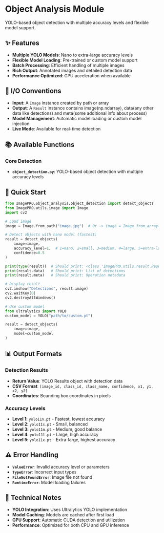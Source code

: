 # Object Analysis Module

YOLO-based object detection with multiple accuracy levels and flexible model support.

## ✨ Features

- **Multiple YOLO Models**: Nano to extra-large accuracy levels
- **Flexible Model Loading**: Pre-trained or custom model support
- **Batch Processing**: Efficient handling of multiple images
- **Rich Output**: Annotated images and detailed detection data
- **Performance Optimized**: GPU acceleration when available

## 🔧 I/O Conventions

- **Input**: A `Image` instance created by path or array
- **Output**: A `Result` instance contains image(np.ndarray), data(any other data like detections) and meta(some additional info about process)
- **Model Management**: Automatic model loading or custom model injection
- **Live Mode**: Available for real-time detection

## 📚 Available Functions

### **Core Detection**
- **`object_detection.py`**: YOLO-based object detection with multiple accuracy levels

## 🚀 Quick Start

```python
from ImagePRO.object_analysis.object_detection import detect_objects
from ImagePRO.utils.image import Image
import cv2

# Load image
image = Image.from_path("image.jpg")  # Or -> image = Image.from_array(np_image)

# Detect objects with nano model (fastest)
result = detect_objects(
    image=image,
    accuracy_level=1,  # 1=nano, 2=small, 3=medium, 4=large, 5=extra-large
    confidence=0.5
)

print(type(result))  # Should print: <class 'ImagePRO.utils.result.Result'>
print(result.data)   # Should print: List of detections
print(result.meta)   # Should print: Operation metadata

# Display result
cv2.imshow("Detections", result.image)
cv2.waitKey(0)
cv2.destroyAllWindows()

# Use custom model
from ultralytics import YOLO
custom_model = YOLO("path/to/custom.pt")

result = detect_objects(
    image=image,
    model=custom_model
)
```

## 📊 Output Formats

### **Detection Results**
- **Return Value**: YOLO Results object with detection data
- **CSV Format**: `[image_id, class_id, class_name, confidence, x1, y1, x2, y2]`
- **Coordinates**: Bounding box coordinates in pixels

### **Accuracy Levels**
- **Level 1**: `yolo11n.pt` - Fastest, lowest accuracy
- **Level 2**: `yolo11s.pt` - Small, balanced
- **Level 3**: `yolo11m.pt` - Medium, good balance
- **Level 4**: `yolo11l.pt` - Large, high accuracy
- **Level 5**: `yolo11x.pt` - Extra-large, highest accuracy

## ⚠️ Error Handling

- **`ValueError`**: Invalid accuracy level or parameters
- **`TypeError`**: Incorrect input types
- **`FileNotFoundError`**: Image file not found
- **`RuntimeError`**: Model loading failures

## 📝 Technical Notes

- **YOLO Integration**: Uses Ultralytics YOLO implementation
- **Model Caching**: Models are cached after first load
- **GPU Support**: Automatic CUDA detection and utilization
- **Performance**: Optimized for both CPU and GPU inference

